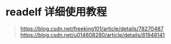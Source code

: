 # readelf 详细使用教程
> https://blog.csdn.net/freeking101/article/details/78270487  
> https://blog.csdn.net/u014608280/article/details/81948141  